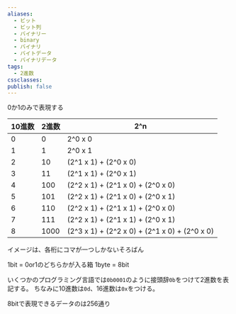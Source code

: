 ```yaml
---
aliases:
  - ビット
  - ビット列
  - バイナリー
  - binary
  - バイナリ
  - バイトデータ
  - バイナリデータ
tags:
  - 2進数
cssclasses: 
publish: false
---
```

0か1のみで表現する

10進数|2進数|2^n
-|-|-
0|0|2^0 x 0
1|1|2^0 x 1
2|10|(2^1 x 1) + (2^0 x 0)
3|11|(2^1 x 1) + (2^0 x 1)
4|100|(2^2 x 1) + (2^1 x 0) + (2^0 x 0)
5|101|(2^2 x 1) + (2^1 x 0) + (2^0 x 1)
6|110|(2^2 x 1) + (2^1 x 1) + (2^0 x 0)
7|111|(2^2 x 1) + (2^1 x 1) + (2^0 x 1)
8|1000|(2^3 x 1) + (2^2 x 0) + (2^1 x 0) + (2^0 x 0)

イメージは、各桁にコマが一つしかないそろばん

1bit = 0or1のどちらかが入る箱
1byte = 8bit

いくつかのプログラミング言語では`0b0001`のように接頭辞`0b`をつけて2進数を表記する。
ちなみに10進数は`0d`、16進数は`0x`をつける。

8bitで表現できるデータのは256通り